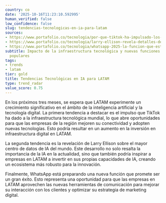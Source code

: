 ```yaml
---
country: co
date: '2025-10-16T11:23:10.592995'
human_verified: false
low_confidence: false
slug: tendencias-tecnologicas-en-ia-para-latam
sources:
- https://www.portafolio.co/tecnologia/por-que-tiktok-ha-impulsado-los-limites-de-la-infraestructura-tecnica-mundial-642247
- https://www.portafolio.co/tecnologia/larry-ellison-revela-detalles-del-mayor-centro-de-datos-de-ia-del-mundo-642154
- https://www.portafolio.co/tecnologia/whatsapp-2025-la-funcion-que-esta-destinada-a-ser-todo-un-furor-y-debe-conocer-642189
subtitle: Impacto de la infraestructura tecnológica y nuevas funciones en aplicaciones
  populares
tags:
- trends
- latam
tier: gold
title: Tendencias Tecnológicas en IA para LATAM
type: trend_radar
value_score: 0.75
---
```


<p>En los próximos tres meses, se espera que LATAM experimente un crecimiento significativo en el ámbito de la inteligencia artificial y la tecnología digital. La primera tendencia a destacar es el impulso que TikTok ha dado a la infraestructura tecnológica mundial, lo que abre oportunidades para que las empresas de la región mejoren su conectividad y adopten nuevas tecnologías. Esto podría resultar en un aumento en la inversión en infraestructura digital en LATAM.</p><p>La segunda tendencia es la revelación de Larry Ellison sobre el mayor centro de datos de IA del mundo. Este desarrollo no solo resalta la importancia de la IA en la actualidad, sino que también podría inspirar a empresas en LATAM a invertir en sus propias capacidades de IA, creando un ecosistema más robusto para la innovación.</p><p>Finalmente, WhatsApp está preparando una nueva función que promete ser un gran éxito. Esto representa una oportunidad para que las empresas en LATAM aprovechen las nuevas herramientas de comunicación para mejorar su interacción con los clientes y optimizar su estrategia de marketing digital.</p>